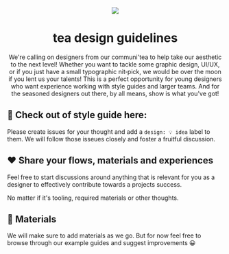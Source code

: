 <div align="center">
<a href="https://contribute.design"><img src="https://i.imgur.com/ZoPpMsS.png" /></a>
  <h1>tea design guidelines</h1>
  <p>We&#39;re calling on designers from our communi&#39;tea to help take our aesthetic to the next level! Whether you want to tackle some graphic design, UI/UX, or if you just have a small typographic nit&#8208;pick, we would be over the moon if you lent us your talents! This is a perfect opportunity for young designers who want experience working with style guides and larger teams. And for the seasoned designers out there, by all means, show is what you&#39;ve got!</p>
</div>

## 👋 Check out of style guide here:

Please create issues for your thought and add a `design: 💡 idea` label to them. We will follow those isseues closely and foster a fruitful discussion.

## ❤️ Share your flows, materials and experiences

Feel free to start discussions around anything that is relevant for you as a designer to effectively contribute towards a projects success.

No matter if it's tooling, required materials or other thoughts.

## 💅 Materials

We will make sure to add materials as we go. But for now feel free to browse through our example guides and suggest improvements 😀
